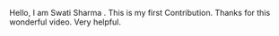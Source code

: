 Hello, I am Swati Sharma . This is my first Contribution. Thanks for this wonderful video. Very helpful.
